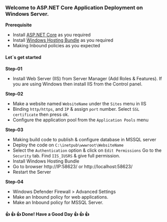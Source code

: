### Welcome to ASP.NET Core Application Deployment on Windows Server.

**Prerequisite**
- Install [ASP.NET Core](https://dotnet.microsoft.com/en-us/download/dotnet/6.0) as you required
- Install [Windows Hosting Bundle](https://dotnet.microsoft.com/en-us/download/dotnet/thank-you/runtime-aspnetcore-6.0.32-windows-x64-installer) as you required
- Making Inbound policies as you expected

#### Let`s get started

**Step-01**
- Install Web Server (IIS) from Server Manager (Add Roles & Features). If you are using Windows then install IIS from the Control panel.

**Step-02**
- Make a website named `WebsiteName` under the `Sites` menu in IIS
- Binding `http/https`, and `IP` & assign `port` number. Select `SSL certificate` then press ok.
- Configure the application pool from the `Application Pools` menu

**Step-03**
- Making build code to publish & configure database in MSSQL server
- Deploy the code on `C:\inetpub\wwwroot\WebsiteName`
- Select the `Authentication` option & click on `Edit Permissions` Go to the `Security` tab. Find `IIS_IUSRS` & give full permission.
- Install Windows Hosting Bundle
- Go to browser http://IP:58623/ or http://localhost:58623/
- Restart the Server

**Step-04**
- Windows Defender Firewall > Advanced Settings
- Make an Inbound policy for web applications.
- Make an Inbound policy for MSSQL Server.

#### 👍 👍 👍 Done! Have a Good Day 👍 👍 👍
